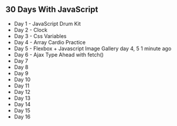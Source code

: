 ## 30 Days With JavaScript
- Day 1 - JavaScript Drum Kit
- Day 2 - Clock
- Day 3 - Css Variables
- Day 4 - Array Cardio Practice
- Day 5 - Flexbox + Javascript Image Gallery	day 4, 5	1 minute ago
- Day 6 - Ajax Type Ahead with fetch()
- Day 7
- Day 8
- Day 9
- Day 10
- Day 11
- Day 12
- Day 13
- Day 14
- Day 15
- Day 16
